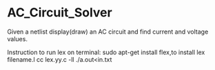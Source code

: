 # AC_Circuit_Solver
Given a netlist display(draw) an AC circuit and find current and voltage values.

Instruction to run lex on terminal:
sudo apt-get install flex,to install lex
filename.l
cc lex.yy.c -ll
./a.out<in.txt
